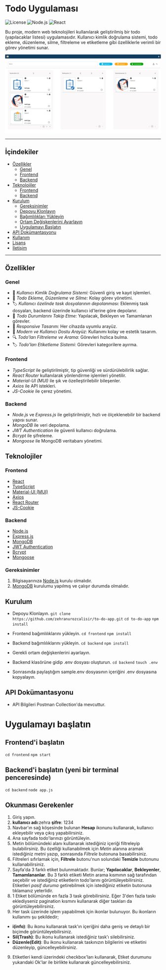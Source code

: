 # Todo Uygulaması

![License](https://img.shields.io/badge/license-MIT-blue.svg)
![Node.js](https://img.shields.io/badge/node.js-14.17.0-green.svg)
![React](https://img.shields.io/badge/react-17.0.2-blue.svg)

Bu proje, modern web teknolojileri kullanılarak geliştirilmiş bir todo (yapılacaklar listesi) uygulamasıdır. Kullanıcı kimlik doğrulama sistemi, todo ekleme, düzenleme, silme, filtreleme ve etiketleme gibi özelliklerle verimli bir görev yönetimi sunar.

![img.png](img.png)

---

## İçindekiler

- [Özellikler](#özellikler)
    - [Genel](#genel)
    - [Frontend](#frontend)
    - [Backend](#backend)
- [Teknolojiler](#teknolojiler)
    - [Frontend](#frontend-1)
    - [Backend](#backend-1)
- [Kurulum](#kurulum)
    - [Gereksinimler](#gereksinimler)
    - [Depoyu Klonlayın](#depoyu-klonlayın)
    - [Bağımlılıkları Yükleyin](#bağımlılıkları-yükleyin)
    - [Ortam Değişkenlerini Ayarlayın](#ortam-değişkenlerini-ayarlayın)
    - [Uygulamayı Başlatın](#uygulamayı-başlatın)
- [API Dokümantasyonu](#api-dokümantasyonu)
- [Kullanım](#kullanım)
- [Lisans](#lisans)
- [İletişim](#iletişim)

---

## Özellikler

### Genel
- 🔐 *Kullanıcı Kimlik Doğrulama Sistemi:* Güvenli giriş ve kayıt işlemleri.
- 📝 *Todo Ekleme, Düzenleme ve Silme:* Kolay görev yönetimi.
- 🏷️ *Kullanıcı özelinde task dosyalarının depolanması:* Eklenmiş task dosyaları, backend üzerinde kullanıcı id'lerine göre depolanır.
- 🎯 *Todo Durumlarını Takip Etme:* Yapılacak, Bekleyen ve Tamamlanan görevler.
- 📱 *Responsive Tasarım:* Her cihazda uyumlu arayüz.
- 🌈 *Modern ve Kullanıcı Dostu Arayüz:* Kullanımı kolay ve estetik tasarım.
- 🔍 *Todo'ları Filtreleme ve Arama:* Görevleri hızlıca bulma.
- 🏷️ *Todo'ları Etiketleme Sistemi:* Görevleri kategorilere ayırma.

### Frontend
- *TypeScript* ile geliştirilmiştir, tip güvenliği ve sürdürülebilirlik sağlar.
- *React Router* kullanılarak yönlendirme işlemleri yönetilir.
- *Material-UI (MUI)* ile şık ve özelleştirilebilir bileşenler.
- *Axios* ile API istekleri.
- *JS-Cookie* ile çerez yönetimi.

### Backend
- *Node.js* ve *Express.js* ile geliştirilmiştir, hızlı ve ölçeklenebilir bir backend yapısı sunar.
- *MongoDB* ile veri depolama.
- *JWT Authentication* ile güvenli kullanıcı doğrulama.
- *Bcrypt* ile şifreleme.
- *Mongoose* ile MongoDB veritabanı yönetimi.

## Teknolojiler

### Frontend
- [React](https://reactjs.org/)
- [TypeScript](https://www.typescriptlang.org/)
- [Material-UI (MUI)](https://mui.com/)
- [Axios](https://axios-http.com/)
- [React Router](https://reactrouter.com/)
- [JS-Cookie](https://github.com/js-cookie/js-cookie)

### Backend
- [Node.js](https://nodejs.org/)
- [Express.js](https://expressjs.com/)
- [MongoDB](https://www.mongodb.com/)
- [JWT Authentication](https://jwt.io/)
- [Bcrypt](https://github.com/kelektiv/node.bcrypt.js)
- [Mongoose](https://mongoosejs.com/)

### Gereksinimler
1. Bilgisayarınıza [Node.js](https://nodejs.org) kurulu olmalıdır.
2. [MongoDB](https://www.mongodb.com) kurulumu yapılmış ve çalışır durumda olmalıdır.

## Kurulum
- Depoyu Klonlayın.
  `git clone https://github.com/zehranurozcalisir/to-do-app.git`
  `cd to-do-app`
  `npm install`

- Frontend bağımlılıklarını yükleyin.
  `cd frontend`
  `npm install`

- Backend bağımlılıklarını yükleyin.
  `cd backend`
  `npm install`

- Gerekli ortam değişkenlerini ayarlayın.
- Backend klasörüne gidip .env dosyası oluşturun.
  `cd backend`
  `touch .env`
- Sonrasında paylaştığım sample.env dosyasının içeriğini .env dosyasına kopyalayın.

## API Dokümantasyonu
- API Bilgileri Postman Collection'da mevcuttur.

# Uygulamayı başlatın
## Frontend'i başlatın
`cd frontend`
`npm start`


## Backend'i başlatın (yeni bir terminal penceresinde)
`cd backend`
`node app.js`

## Okunması Gerekenler
1. Giriş yapın.
2. **kullanıcı adı**:zehra  **şifre**: 1234
3. Navbar'ın sağ köşesinde bulunan **Hesap** ikonunu kullanarak, kullanıcı ekleyebilir veya çıkış yapabilirsiniz.
4. Ana sayfada todo'larınızı görüntüleyin.
5. Metin bölümündeki alanı kullanarak istediğiniz içeriği filtreleyip bulabilirsiniz. Bu özelliği
   kullanabilmek için *Metin* alanına aramak istediğiniz metni yazıp, sonrasında *Filtrele* butonuna basabilirsiniz.
6. Filtreleri sıfırlamak için, **Filtrele** butonu'nun solundaki **Temizle** butonunu kullanabilirsiniz.
7. Sayfa'da 3 farklı etiket bulunmaktadır. Bunlar; **Yapılacaklar**, **Bekleyenler**, **Tamamlananlar**.
   Bu 3 farklı etiketi Metin arama kısmının sağ tarafından seçebilir ve istediğiniz etiketlerin todo'larını görüntüleyebilirsiniz.
   Etiketleri *pasif duruma* getirebilmek için istediğiniz etiketin butonuna tıklamanız yeterlidir.
8. 1 Etiket bölümünde en fazla 3 task görebilirsiniz. Eğer 3'den fazla taskı eklediyseniz pagination kısmını kullanarak diğer taskları da görüntüleyebilirsiniz.
9. Her task üzerinde işlem yapabilmek için ikonlar bulunuyor. Bu ikonların kullanımı şu şekildedir;
- **i(info)**: Bu ikonu kullanarak task'ın içeriğini daha geniş ve detaylı bir biçimde görüntüleyebilirsiniz.
- **Sil(Trash)**: Bu ikonu kullanarak istediğiniz task'ı silebilirsiniz.
- **Düzenle(Edit)**: Bu ikonu kullanarak taskınızın bilgilerini ve etiketini düzenleyip, güncelleyebilirsiniz.
9. Etiketleri kendi üzerindeki checkbox'ları kullanarak, Etiket durumunu yukarıdaki Ok'lar ile birlikte kullanarak güncelleyebilirsiniz.

